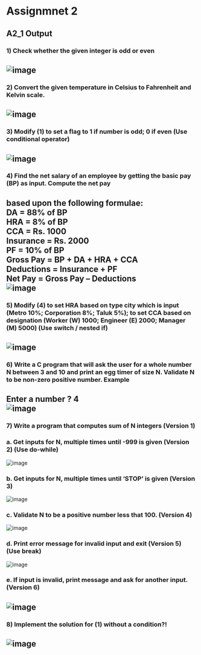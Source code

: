 # Assignmnet 2
## A2_1 Output
### 1) Check whether the given integer is odd or even
![image](https://user-images.githubusercontent.com/91019132/183712676-8bc73b5b-4f03-4d17-b40f-8b527fd4b6ba.png)
-----
### 2) Convert the given temperature in Celsius to Fahrenheit and Kelvin scale.
![image](https://user-images.githubusercontent.com/91019132/183714652-233db3e9-25e9-486a-8330-30a844102c81.png)
-----
### 3) Modify (1) to set a flag to 1 if number is odd; 0 if even (Use conditional operator)
![image](https://user-images.githubusercontent.com/91019132/183715030-27fcf1ad-4e13-4839-8c47-a8f3c86452f0.png)
-----
### 4) Find the net salary of an employee by getting the basic pay (BP) as input. Compute the net pay
 based upon the following formulae:<br>
 DA = 88% of BP<br>
 HRA = 8% of BP<br>
 CCA = Rs. 1000<br>
 Insurance = Rs. 2000<br>
 PF = 10% of BP<br>
 Gross Pay = BP + DA + HRA + CCA<br>
 Deductions = Insurance + PF<br>
 Net Pay = Gross Pay – Deductions<br>
![image](https://user-images.githubusercontent.com/91019132/183716043-d9c1cc4e-587b-4ec5-a8c1-73daae982433.png)
-----
### 5) Modify (4) to set HRA based on type city which is input (Metro 10%; Corporation 8%; Taluk 5%); to set CCA based on designation (Worker (W) 1000; Engineer (E) 2000; Manager (M) 5000) (Use switch / nested if)
![image](https://user-images.githubusercontent.com/91019132/183716755-173750b6-9488-4e6d-9577-f905939d8c20.png)
-----
### 6) Write a C program that will ask the user for a whole number N between 3 and 10 and print an egg timer of size N. Validate N to be non-zero positive number. Example
Enter a number ? 4<br>
![image](https://user-images.githubusercontent.com/91019132/183720573-59780de5-5f4e-411d-a008-99094ef08b34.png)
-----
### 7) Write a program that computes sum of N integers (Version 1)
### a. Get inputs for N, multiple times until -999 is given (Version 2) (Use do-while)
![image](https://user-images.githubusercontent.com/91019132/183722702-28827dd3-5358-494a-9ade-00ce2e3e0390.png)
### b. Get inputs for N, multiple times until ‘STOP’ is given (Version 3)
![image](https://user-images.githubusercontent.com/91019132/183724375-9b2c3638-58bb-4deb-9b72-5d7cf0d8bd72.png)
### c. Validate N to be a positive number less that 100. (Version 4)
![image](https://user-images.githubusercontent.com/91019132/183724869-50677a7b-5c16-4d0d-94f0-52f7c8e3406d.png)
### d. Print error message for invalid input and exit (Version 5) (Use break)
![image](https://user-images.githubusercontent.com/91019132/183725208-9152ef61-0bbd-47cc-8be2-5c5585657cc2.png)
### e. If input is invalid, print message and ask for another input. (Version 6)
![image](https://user-images.githubusercontent.com/91019132/183725729-54f3d8a6-7a11-45c0-85bf-53d96a2ed4e4.png)
-----
### 8) Implement the solution for (1) without a condition?!
![image](https://user-images.githubusercontent.com/91019132/183726083-baa540cb-b836-4a03-9513-b4ccf0a8153d.png)
-----


